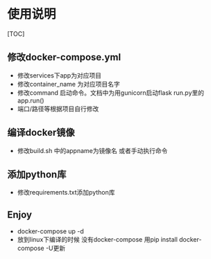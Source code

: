 # 使用说明

[TOC]

## 修改docker-compose.yml
- 修改services下app为对应项目
- 修改container_name 为对应项目名字
- 修改command 启动命令。文档中为用gunicorn启动flask run.py里的app.run()
- 端口/路径等根据项目自行修改

## 编译docker镜像
- 修改build.sh 中的appname为镜像名 或者手动执行命令

## 添加python库
- 修改requirements.txt添加python库

## Enjoy
- docker-compose up -d
- 放到linux下编译的时候 没有docker-compose 用pip install docker-compose -U更新